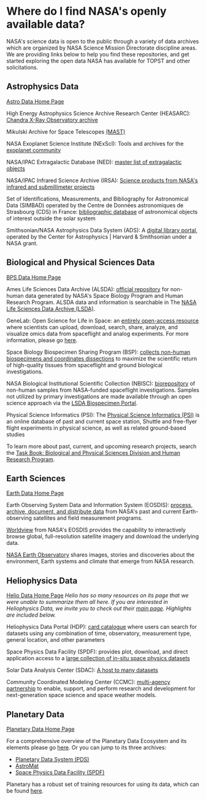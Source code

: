 # Where do I find NASA's openly available data?

NASA's science data is open to the public through a variety of data archives which are organized by NASA Science Mission Directorate discipline areas. We are providing links below to help you find these repositories, and get started exploring the open data NASA has available for TOPST and other solicitations. 

## Astrophysics Data

[Astro Data Home Page](https://science.nasa.gov/astrophysics/astrophysics-data-centers)

High Energy Astrophysics Science Archive Research Center (HEASARC): [Chandra X-Ray Observatory archive](https://science.nasa.gov/astrophysics/astrophysics-data-centers/high-energy-astrophysics-science-archive-research-center-heasarc/)

Mikulski Archive for Space Telescopes [(MAST)](https://science.nasa.gov/astrophysics/astrophysics-data-centers/multimission-archive-at-stsci-mast/)

NASA Exoplanet Science Institute (NExScI): Tools and archives for the [exoplanet community](https://science.nasa.gov/astrophysics/astrophysics-data-centers/nasa-exoplanet-science-institute-nexsci/)

NASA/IPAC Extragalactic Database (NED): [master list of extragalactic objects](https://science.nasa.gov/astrophysics/astrophysics-data-centers/nasa-ipac-extragalactic-database-ned/)

NASA/IPAC Infrared Science Archive (IRSA): [Science products from NASA's infrared and submillimeter projects](https://science.nasa.gov/astrophysics/astrophysics-data-centers/nasa-ipac-infrared-science-archive/)

Set of Identifications, Measurements, and Bibliography for Astronomical Data (SIMBAD) operated by the Centre de Données astronomiques de Strasbourg (CDS) in France: [bibliographic database](https://science.nasa.gov/astrophysics/astrophysics-data-centers/set-of-identifications-measurements-and-bibliography-for-astronomical-data-simbad/) of astronomical objects of interest outside the solar system

Smithsonian/NASA Astrophysics Data System (ADS): A [digital library portal](https://science.nasa.gov/astrophysics/astrophysics-data-centers/smithsonian-nasa-astrophysics-data-system-ads/), operated by the Center for Astrophysics |  Harvard & Smithsonian under a NASA grant.

## Biological and Physical Sciences Data

[BPS Data Home Page](https://science.nasa.gov/biological-physical/data)

Ames Life Sciences Data Archive (ALSDA): [official repository](https://www.nasa.gov/ames/research/space-biosciences/alsda) for non-human data generated by NASA's Space Biology Program and Human Research Program. ALSDA data and information is searchable in The [NASA Life Sciences Data Archive (LSDA)](https://lsda.jsc.nasa.gov/).

GeneLab: Open Science for Life in Space: an [entirely open-access resource](https://genelab.nasa.gov/) where scientists can upload, download, search, share, analyze, and visualize omics data from spaceflight and analog experiments. For more information, please go [here](https://science.nasa.gov/biological-physical/data).
 
Space Biology Biospecimen Sharing Program (BSP): [collects non-human biospecimens and coordinates dissections]([https://www.nasa.gov/ames/research/space-biosciences/isc-bsp](https://science.nasa.gov/biological-physical/space-biology-biospecimen-sharing-program)) to maximize the scientific return of high-quality tissues from spaceflight and ground biological investigations. 

NASA Biological Institutional Scientific Collection (NBISC): [biorepository](https://www.nasa.gov/ames/research/space-biosciences/isc-bsp) of non-human samples from NASA-funded spaceflight investigations. Samples not utilized by primary investigations are made available through an open science approach via the [LSDA Biospecimen Portal](https://lsda.jsc.nasa.gov/Biospecimen).

Physical Science Informatics (PSI): The [Physical Science Informatics (PSI)](https://psi.nasa.gov/) is an online database of past and current space station, Shuttle and free-flyer flight experiments in physical science, as well as related ground-based studies

To learn more about past, current, and upcoming research projects, search the [Task Book: Biological and Physical Sciences Division and Human Research Program](https://taskbook.nasaprs.com/tbp/welcome.cfm).

## Earth Sciences

[Earth Data Home Page](https://science.nasa.gov/earth-science/earth-data)

Earth Observing System Data and Information System (EOSDIS): [process, archive, document, and distribute data](https://earthdata.nasa.gov/about) from NASA's past and current Earth-observing satellites and field measurement programs.

[Worldview](https://worldview.earthdata.nasa.gov/) from NASA's EOSDIS provides the capability to interactively browse global, full-resolution satellite imagery and download the underlying data.

[NASA Earth Observatory](https://earthobservatory.nasa.gov/) shares images, stories and discoveries about the environment, Earth systems and climate that emerge from NASA research.

## Heliophysics Data

[Helio Data Home Page](https://science.nasa.gov/heliophysics/heliophysics-data)
*Helio has so many resources on its page that we were unable to summarize them all here. If you are interested in Heliophysics Data, we invite you to check out their [main page](https://science.nasa.gov/heliophysics/heliophysics-data). Highlights are included below.*

Heliophysics Data Portal (HDP): [card catalogue](https://heliophysicsdata.gsfc.nasa.gov/websearch/dispatcher) where users can search for datasets using any combination of time, observatory, measurement type, general location, and other parameters

Space Physics Data Facility (SPDF): provides plot, download, and direct application access to a [large collection of in-situ space physics datasets](http://spdf.gsfc.nasa.gov/)

Solar Data Analysis Center (SDAC): [A host to many datasets](http://umbra.nascom.nasa.gov/)

Community Coordinated Modeling Center (CCMC): [multi-agency partnership](http://ccmc.gsfc.nasa.gov/) to enable, support, and perform research and development for next-generation space science and space weather models.

## Planetary Data

[Planetary Data Home Page](https://science.nasa.gov/solar-system/planetary-data-overview)

For a comprehensive overview of the Planetary Data Ecosystem and its elements please go [here](https://science.nasa.gov/solar-system/pde-elements). Or you can jump to its three archives:
* [Planetary Data System (PDS)](https://pds.nasa.gov/) 
* [AstroMat](http://www.astromat.org/) 
* [Space Physics Data Facility (SPDF)](https://spdf.gsfc.nasa.gov/) 

Planetary has a robust set of training resources for using its data, which can be found [here](https://science.nasa.gov/solar-system/training).
